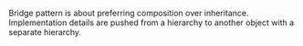 Bridge pattern is about preferring composition over inheritance. Implementation details are pushed from a hierarchy to another object with a separate hierarchy.